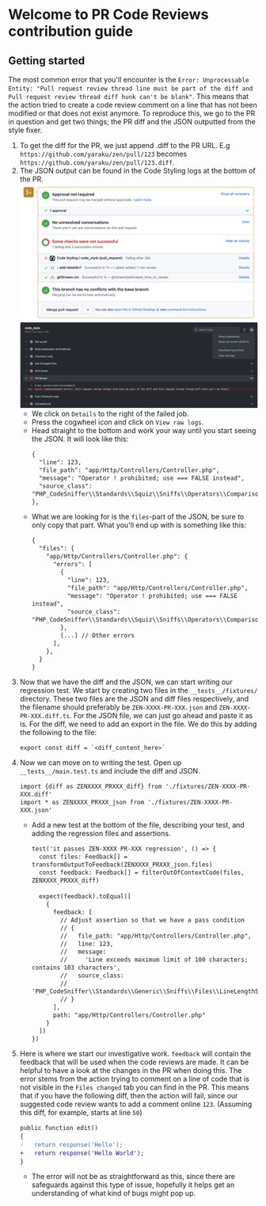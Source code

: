 # Welcome to PR Code Reviews contribution guide

## Getting started

The most common error that you'll encounter is the `Error: Unprocessable Entity: "Pull request review thread line must be part of the diff and Pull request review thread diff hunk can't be blank"`. This means that the action tried to create a code review comment on a line that has not been modified or that does not exist anymore. To reproduce this, we go to the PR in question and get two things; the PR diff and the JSON outputted from the style fixer.

1. To get the diff for the PR, we just append .diff to the PR URL. E.g `https://github.com/yaraku/zen/pull/123` becomes `https://github.com/yaraku/zen/pull/123.diff`.
2. The JSON output can be found in the Code Styling logs at the bottom of the PR.
    ![Code Styling logs](/screenshots/step_2.png)
    ![Code Styling logs](/screenshots/step_2_a.png)
    * We click on `Details` to the right of the failed job.
    * Press the cogwheel icon and click on `View raw logs`.
    * Head straight to the bottom and work your way until you start seeing the JSON. It will look like this:
      ```
      {
        "line": 123,
        "file_path": "app/Http/Controllers/Controller.php",
        "message": "Operator ! prohibited; use === FALSE instead",
        "source_class": "PHP_CodeSniffer\\Standards\\Squiz\\Sniffs\\Operators\\ComparisonOperatorUsageSniff.NotAllowed"
      },
      ```
    * What we are looking for is the `files`-part of the JSON, be sure to only copy that part. What you'll end up with is something like this:
      ```
      {
        "files": {
          "app/Http/Controllers/Controller.php": {
            "errors": [
              {
                "line": 123,
                "file_path": "app/Http/Controllers/Controller.php",
                "message": "Operator ! prohibited; use === FALSE instead",
                "source_class": "PHP_CodeSniffer\\Standards\\Squiz\\Sniffs\\Operators\\ComparisonOperatorUsageSniff.NotAllowed"
              },
              [...] // Other errors
            ],
          },
        }
      }
      ```
3. Now that we have the diff and the JSON, we can start writing our regression test. We start by creating two files in the `__tests__/fixtures/` directory. These two files are the JSON and diff files respectively, and the filename should preferably be `ZEN-XXXX-PR-XXX.json` and `ZEN-XXXX-PR-XXX.diff.ts`. For the JSON file, we can just go ahead and paste it as is. For the diff, we need to add an export in the file. We do this by adding the following to the file:
    ```
    export const diff = `<diff_content_here>`
    ```
4. Now we can move on to writing the test. Open up `__tests__/main.test.ts` and include the diff and JSON.
    ```
    import {diff as ZENXXXX_PRXXX_diff} from './fixtures/ZEN-XXXX-PR-XXX.diff'
    import * as ZENXXXX_PRXXX_json from './fixtures/ZEN-XXXX-PR-XXX.json'
    ```
    * Add a new test at the bottom of the file, describing your test, and adding the regression files and assertions.
        ```
        test('it passes ZEN-XXXX PR-XXX regression', () => {
          const files: Feedback[] = transformOutputToFeedback(ZENXXXX_PRXXX_json.files)
          const feedback: Feedback[] = filterOutOfContextCode(files, ZENXXXX_PRXXX_diff)
        
          expect(feedback).toEqual([
            {
              feedback: [
                // Adjust assertion so that we have a pass condition
                // {
                //   file_path: "app/Http/Controllers/Controller.php",
                //   line: 123,
                //   message:
                //     'Line exceeds maximum limit of 100 characters; contains 103 characters',
                //   source_class:
                //     'PHP_CodeSniffer\\Standards\\Generic\\Sniffs\\Files\\LineLengthSniff.MaxExceeded'
                // }
              ],
              path: "app/Http/Controllers/Controller.php"
            }
          ])
        })
        ```
5. Here is where we start our investigative work. `feedback` will contain the feedback that will be used when the code reviews are made. It can be helpful to have a look at the changes in the PR when doing this. The error stems from the action trying to comment on a line of code that is not visible in the `Files changed` tab you can find in the PR. This means that if you have the following diff, then the action will fail, since our suggested code review wants to add a comment online `123`. (Assuming this diff, for example, starts at line `50`)
    ```diff
    public function edit()
    {
    -   return response('Hello');
    +   return response('Hello World');
    }
    ```
    * The error will not be as straightforward as this, since there are safeguards against this type of issue, hopefully it helps get an understanding of what kind of bugs might pop up.
